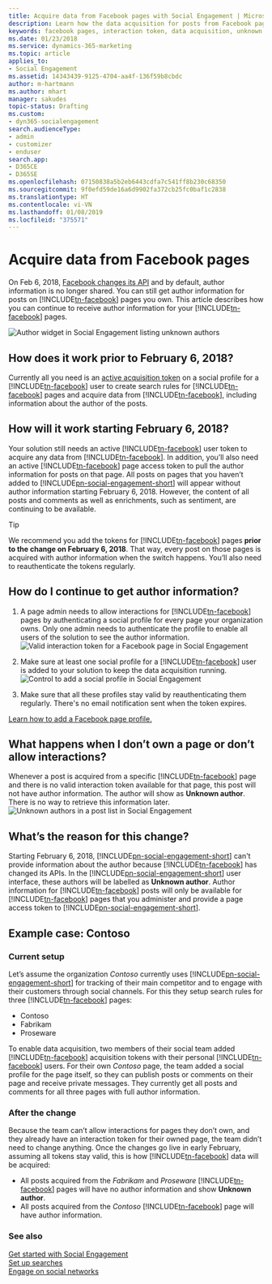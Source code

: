 ```yaml
---
title: Acquire data from Facebook pages with Social Engagement | Microsoft Docs
description: Learn how the data acquisition for posts from Facebook pages works in Social Engagement.
keywords: facebook pages, interaction token, data acquisition, unknown author
ms.date: 01/23/2018
ms.service: dynamics-365-marketing
ms.topic: article
applies_to:
- Social Engagement
ms.assetid: 14343439-9125-4704-aa4f-136f59b8cbdc
author: m-hartmann
ms.author: mhart
manager: sakudes
topic-status: Drafting
ms.custom:
- dyn365-socialengagement
search.audienceType:
- admin
- customizer
- enduser
search.app:
- D365CE
- D365SE
ms.openlocfilehash: 07150838a5b2eb6443cdfa7c541ff8b230c68350
ms.sourcegitcommit: 9f0efd59de16a6d9902fa372cb25fc0baf1c2838
ms.translationtype: HT
ms.contentlocale: vi-VN
ms.lasthandoff: 01/08/2019
ms.locfileid: "375571"
---
```

# <a name="acquire-data-from-facebook-pages"></a>Acquire data from Facebook pages

On Feb 6, 2018, [Facebook changes its API](https://developers.facebook.com/ads/blog/post/2017/11/07/marketing-api-v211/) and by default, author information is no longer shared. You can still get author information for posts on [!INCLUDE[tn-facebook](../includes/tn-facebook.md)] pages you own. This article describes how you can continue to receive author information for your [!INCLUDE[tn-facebook](../includes/tn-facebook.md)] pages.  

![Author widget in Social Engagement listing unknown authors](media/authors-widget-unknown-author.png "Author widget in Social Engagement listing unknown authors")
 
## <a name="how-does-it-work-prior-to-february-6-2018"></a>How does it work prior to February 6, 2018?

Currently all you need is an [active acquisition token](manage-access-tokens.md#tokens-for-data-acquisition) on a social profile for a [!INCLUDE[tn-facebook](../includes/tn-facebook.md)] user to create search rules for [!INCLUDE[tn-facebook](../includes/tn-facebook.md)] pages and acquire data from [!INCLUDE[tn-facebook](../includes/tn-facebook.md)], including information about the author of the posts.

## <a name="how-will-it-work-starting-february-6-2018"></a>How will it work starting February 6, 2018?

Your solution still needs an active [!INCLUDE[tn-facebook](../includes/tn-facebook.md)] user token to acquire any data from [!INCLUDE[tn-facebook](../includes/tn-facebook.md)]. In addition, you’ll also need an active [!INCLUDE[tn-facebook](../includes/tn-facebook.md)] page access token to pull the author information for posts on that page. All posts on pages that you haven’t added to [!INCLUDE[pn-social-engagement-short](../includes/pn-social-engagement-short.md)] will appear without author information starting February 6, 2018. However, the content of all posts and comments as well as enrichments, such as sentiment, are continuing to be available.


> [!TIP]
> We recommend you add the tokens for [!INCLUDE[tn-facebook](../includes/tn-facebook.md)] pages **prior to the change on February 6, 2018**. That way, every post on those pages is acquired with author information when the switch happens. You’ll also need to reauthenticate the tokens regularly. 

## <a name="how-do-i-continue-to-get-author-information"></a>How do I continue to get author information?

1. A page admin needs to allow interactions for [!INCLUDE[tn-facebook](../includes/tn-facebook.md)] pages by authenticating a social profile for every page your organization owns. Only one admin needs to authenticate the profile to enable all users of the solution to see the author information.      
   ![Valid interaction token for a Facebook page in Social Engagement](media/allow-interactions.png "Valid interaction token for a Facebook page in Social Engagement")
 
2. Make sure at least one social profile for a [!INCLUDE[tn-facebook](../includes/tn-facebook.md)] user is added to your solution to keep the data acquisition running.   
   ![Control to add a social profile in Social Engagement](media/add-social-profile.png "Control to add a social profile in Social Engagement")
 
3. Make sure that all these profiles stay valid by reauthenticating them regularly. There's no email notification sent when the token expires.

[Learn how to add a Facebook page profile.](manage-social-profiles.md)

## <a name="what-happens-when-i-dont-own-a-page-or-dont-allow-interactions"></a>What happens when I don’t own a page or don’t allow interactions?

Whenever a post is acquired from a specific [!INCLUDE[tn-facebook](../includes/tn-facebook.md)] page and there is no valid interaction token available for that page, this post will not have author information. The author will show as **Unknown author**. There is no way to retrieve this information later.    
![Unknown authors in a post list in Social Engagement](media/unknown-author-post-list.png "Unknown authors in a post list in Social Engagement")

## <a name="whats-the-reason-for-this-change"></a>What’s the reason for this change?

Starting February 6, 2018, [!INCLUDE[pn-social-engagement-short](../includes/pn-social-engagement-short.md)] can't provide information about the author because [!INCLUDE[tn-facebook](../includes/tn-facebook.md)] has changed its APIs. In the [!INCLUDE[pn-social-engagement-short](../includes/pn-social-engagement-short.md)] user interface, these authors will be labelled as **Unknown author**. Author information for [!INCLUDE[tn-facebook](../includes/tn-facebook.md)] posts will only be available for [!INCLUDE[tn-facebook](../includes/tn-facebook.md)] pages that you administer and provide a page access token to [!INCLUDE[pn-social-engagement-short](../includes/pn-social-engagement-short.md)]. 

## <a name="example-case-contoso"></a>Example case: Contoso

### <a name="current-setup"></a>Current setup 

Let’s assume the organization *Contoso* currently uses [!INCLUDE[pn-social-engagement-short](../includes/pn-social-engagement-short.md)] for tracking of their main competitor and to engage with their customers through social channels. For this they setup search rules for three [!INCLUDE[tn-facebook](../includes/tn-facebook.md)] pages:
- Contoso
- Fabrikam
- Proseware

To enable data acquisition, two members of their social team added [!INCLUDE[tn-facebook](../includes/tn-facebook.md)] acquisition tokens with their personal [!INCLUDE[tn-facebook](../includes/tn-facebook.md)] users.
For their own *Contoso* page, the team added a social profile for the page itself, so they can publish posts or comments on their page and receive private messages. They currently get all posts and comments for all three pages with full author information.

### <a name="after-the-change"></a>After the change 

Because the team can’t allow interactions for pages they don’t own, and they already have an interaction token for their owned page, the team didn’t need to change anything.
Once the changes go live in early February, assuming all tokens stay valid, this is how [!INCLUDE[tn-facebook](../includes/tn-facebook.md)] data will be acquired: 
- All posts acquired from the *Fabrikam* and *Proseware* [!INCLUDE[tn-facebook](../includes/tn-facebook.md)] pages will have no author information and show **Unknown author**.
- All posts acquired from the *Contoso* [!INCLUDE[tn-facebook](../includes/tn-facebook.md)] page will have author information.

### <a name="see-also"></a>See also

[Get started with Social Engagement  ](get-started.md)  
[Set up searches](set-up-searches.md)    
[Engage on social networks](engage-on-social-networks.md)
